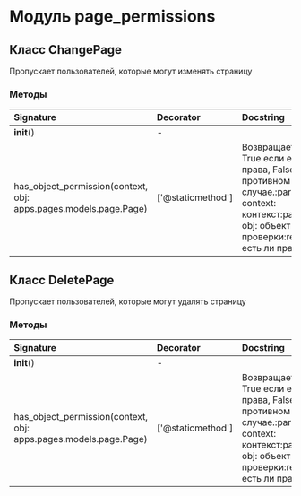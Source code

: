 # Модуль page_permissions



## Класс ChangePage

Пропускает пользователей, которые могут изменять страницу

### Методы

| Signature                                                        | Decorator         | Docstring                                                                                                                               |
| :--------------------------------------------------------------- | :---------------- | :-------------------------------------------------------------------------------------------------------------------------------------- |
| __init__()                                                       | -                 |                                                                                                                                         |
| has_object_permission(context, obj: apps.pages.models.page.Page) | ['@staticmethod'] | Возвращает True если есть права, False в противном случае.:param context: контекст:param obj: объект для проверки:return: есть ли права |

## Класс DeletePage

Пропускает пользователей, которые могут удалять страницу

### Методы

| Signature                                                        | Decorator         | Docstring                                                                                                                               |
| :--------------------------------------------------------------- | :---------------- | :-------------------------------------------------------------------------------------------------------------------------------------- |
| __init__()                                                       | -                 |                                                                                                                                         |
| has_object_permission(context, obj: apps.pages.models.page.Page) | ['@staticmethod'] | Возвращает True если есть права, False в противном случае.:param context: контекст:param obj: объект для проверки:return: есть ли права |